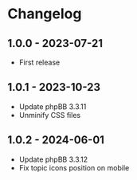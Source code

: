 # Changelog

## 1.0.0 - 2023-07-21

- First release

## 1.0.1 - 2023-10-23

- Update phpBB 3.3.11
- Unminify CSS files

## 1.0.2 - 2024-06-01

- Update phpBB 3.3.12
- Fix topic icons position on mobile